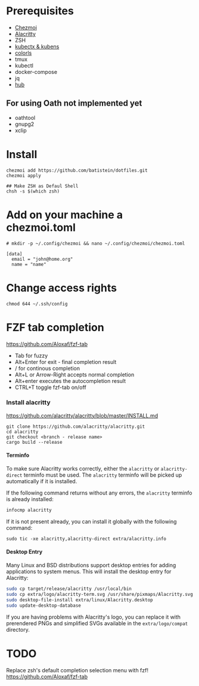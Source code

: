 # Prerequisites

- [Chezmoi](https://github.com/twpayne/chezmoi/blob/master/docs/INSTALL.md)
- [Alacritty](https://github.com/alacritty/alacritty)
- ZSH
- [kubectx & kubens](https://github.com/ahmetb/kubectx/releases)
- [colorls](https://github.com/athityakumar/colorls)
- tmux
- kubectl
- docker-compose
- jq
- [hub](https://hub.github.com/) 

##  For using Oath not implemented yet
- oathtool
- gnupg2
- xclip

# Install 

```
chezmoi add https://github.com/batistein/dotfiles.git
chezmoi apply

## Make ZSH as Defaul Shell 
chsh -s $(which zsh)
```

# Add on your machine a chezmoi.toml

```
# mkdir -p ~/.config/chezmoi && nano ~/.config/chezmoi/chezmoi.toml

[data]
  email = "john@home.org"
  name = "name"

```

# Change access rights
```
chmod 644 ~/.ssh/config
```

# FZF tab completion
https://github.com/Aloxaf/fzf-tab

- Tab for fuzzy
- Alt+Enter for exit - final completion result
- / for continous completion
- Alt+L or Arrow-Right accepts normal completion
- Alt+enter executes the autocompletion result
- CTRL+T toggle fzf-tab on/off

### Install alacritty

https://github.com/alacritty/alacritty/blob/master/INSTALL.md


```
git clone https://github.com/alacritty/alacritty.git
cd alacritty
git checkout <branch - release name>
cargo build --release
```

#### Terminfo

To make sure Alacritty works correctly, either the `alacritty` or
`alacritty-direct` terminfo must be used. The `alacritty` terminfo will be
picked up automatically if it is installed.

If the following command returns without any errors, the `alacritty` terminfo is
already installed:

```sh
infocmp alacritty
```

If it is not present already, you can install it globally with the following
command:

```
sudo tic -xe alacritty,alacritty-direct extra/alacritty.info
```

#### Desktop Entry

Many Linux and BSD distributions support desktop entries for adding applications
to system menus. This will install the desktop entry for Alacritty:

```sh
sudo cp target/release/alacritty /usr/local/bin 
sudo cp extra/logo/alacritty-term.svg /usr/share/pixmaps/Alacritty.svg
sudo desktop-file-install extra/linux/Alacritty.desktop
sudo update-desktop-database
```

If you are having problems with Alacritty's logo, you can replace it with
prerendered PNGs and simplified SVGs available in the `extra/logo/compat`
directory.



# TODO
Replace zsh's default completion selection menu with fzf!
https://github.com/Aloxaf/fzf-tab
